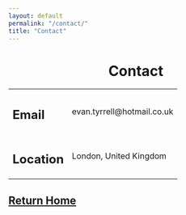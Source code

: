```yaml
---
layout: default
permalink: "/contact/"
title: "Contact"
---
```


<h1 style="text-align:center"> Contact </h1>

<div class="center">
<table>
  <tr>
    <td> <h2> Email </h2> </td>
    <td> evan.tyrrell@hotmail.co.uk </td>
  </tr>
  <tr>
    <td> <h2> Location </h2> </td>
    <td> London, United Kingdom </td>
  </tr>
</table>
</div>

<h2> <a href="azhb.github.io"> Return Home </a> </h2>

